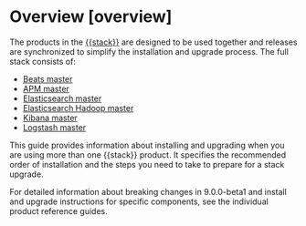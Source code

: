 # Overview [overview]

The products in the [{{stack}}](https://www.elastic.co/products) are designed to be used together and releases are synchronized to simplify the installation and upgrade process. The full stack consists of:

* [Beats master](asciidocalypse://docs/beats/docs/reference/index.md)
* [APM master](https://www.elastic.co/guide/en/apm/guide/current/index.html)
* [Elasticsearch master](/get-started/index.md)
* [Elasticsearch Hadoop master](elasticsearch-hadoop://reference/index.md)
* [Kibana master](/get-started/the-stack.md)
* [Logstash master](asciidocalypse://docs/logstash/docs/reference/index.md)

This guide provides information about installing and upgrading when you are using more than one {{stack}} product. It specifies the recommended order of installation and the steps you need to take to prepare for a stack upgrade.

For detailed information about breaking changes in 9.0.0-beta1 and install and upgrade instructions for specific components, see the individual product reference guides.

